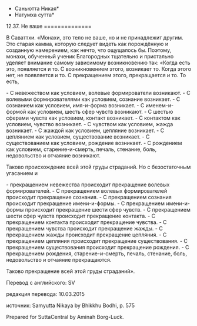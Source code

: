 * Саньютта Никая*
* Натумха сутта*

12\.37\. Не ваше
\=\=\=\=\=\=\=\=\=\=\=\=\=\=

В Саваттхи\. «Монахи, это тело не ваше, но и не принадлежит другим\. Это старая камма, которую следует видеть как порождённую и созданную намерением, как нечто, что ощущалось бы\. Поэтому, монахи, обученный ученик Благородных тщательно и пристально уделяет внимание самому зависимому возникновению так: «Когда есть это, появляется и то\. С возникновением этого, возникает то\. Когда этого нет, не появляется и то\. С прекращением этого, прекращается и то\. То есть,

\- С невежеством как условием, волевые формирователи возникают\.
\- С волевыми формирователями как условием, сознание возникает\.
\- С сознанием как условием, имя\-и\-форма возникает\.
\- С именем\-и\-формой как условием, шесть сфер чувств возникают\.
\- С шестью сферами чувств как условием, контакт возникает\.
\- С контактом как условием, чувство возникает\.
\- С чувством как условием, жажда возникает\.
\- С жаждой как условием, цепляние возникает\.
\- С цеплянием как условием, существование возникает\.
\- С существованием как условием, рождение возникает\.
\- С рождением как условием, старение\-и\-смерть, печаль, стенание, боль, недовольство и отчаяние возникают\.

Таково происхождение всей этой груды страданий\. Но с безостаточным угасанием и

\- прекращением невежества происходит прекращение волевых формирователей\.
\- С прекращением волевых формирователей происходит прекращение сознания\.
\- С прекращением сознания происходит прекращение имени\-и\-формы\.
\- С прекращением имени\-и\-формы происходит прекращение шести сфер чувств\.
\- С прекращением шести сфер чувств происходит прекращение контакта\.
\- С прекращением контакта происходит прекращение чувства\.
\- С прекращением чувства происходит прекращение жажды\.
\- С прекращением жажды происходит прекращение цепляния\.
\- С прекращением цепляния происходит прекращение существования\.
\- С прекращением существования происходит прекращение рождения\.
\- С прекращением рождения, старение\-и\-смерть, печаль, стенание, боль, недовольство и отчаяние прекращаются\.

Таково прекращение всей этой груды страданий»\.

Перевод с английского: SV

редакция перевода: 10\.03\.2015

источник: Samyutta Nikaya by Bhikkhu Bodhi, p\. 575

Prepared for SuttaCentral by Aminah Borg\-Luck\.